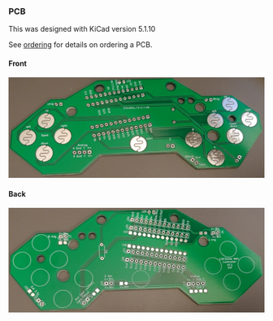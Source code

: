 ### PCB

This was designed with KiCad version 5.1.10

See [ordering](https://github.com/sfraint/wireless-n64-controller/blob/main/pcb/ordering.md) for details on ordering a PCB.

#### Front

<img src=images/pcb_front.jpg width=720>

#### Back

<img src=images/pcb_back.jpg width=720>


